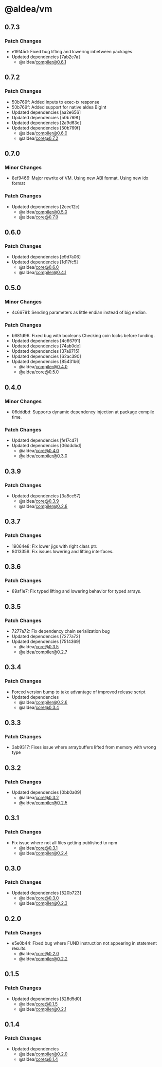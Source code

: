 # @aldea/vm

## 0.7.3

### Patch Changes

- e19f45d: Fixed bug lifting and lowering inbetween packages
- Updated dependencies [7ab2e7a]
  - @aldea/compiler@0.6.1

## 0.7.2

### Patch Changes

- 50b769f: Added inputs to exec-tx response
- 50b769f: Added support for native aldea BigInt
- Updated dependencies [aa2e656]
- Updated dependencies [50b769f]
- Updated dependencies [2a9d63c]
- Updated dependencies [50b769f]
  - @aldea/compiler@0.6.0
  - @aldea/core@0.7.2

## 0.7.0

### Minor Changes

- 8ef9466: Major rewrite of VM. Using new ABI format. Using new idx format

### Patch Changes

- Updated dependencies [2cec12c]
  - @aldea/compiler@0.5.0
  - @aldea/core@0.7.0

## 0.6.0

### Patch Changes

- Updated dependencies [e9d7a06]
- Updated dependencies [1d17fc5]
  - @aldea/core@0.6.0
  - @aldea/compiler@0.4.1

## 0.5.0

### Minor Changes

- 4c66791: Sending parameters as little endian instead of big endian.

### Patch Changes

- b681d96: Fixed bug with booleans
  Checking coin locks before funding.
- Updated dependencies [4c66791]
- Updated dependencies [74ab0de]
- Updated dependencies [37a9715]
- Updated dependencies [62ac390]
- Updated dependencies [85431b6]
  - @aldea/compiler@0.4.0
  - @aldea/core@0.5.0

## 0.4.0

### Minor Changes

- 06dddbd: Supports dynamic dependency injection at package compile time.

### Patch Changes

- Updated dependencies [fe17cd7]
- Updated dependencies [06dddbd]
  - @aldea/core@0.4.0
  - @aldea/compiler@0.3.0

## 0.3.9

### Patch Changes

- Updated dependencies [3a8cc57]
  - @aldea/core@0.3.9
  - @aldea/compiler@0.2.8

## 0.3.7

### Patch Changes

- 19064e8: Fix lower jigs with right class ptr.
- 8013359: Fix issues lowering and lifting interfaces.

## 0.3.6

### Patch Changes

- 89af1e7: Fix typed lifting and lowering behavior for typed arrays.

## 0.3.5

### Patch Changes

- 7277a72: Fix dependency chain serialization bug
- Updated dependencies [7277a72]
- Updated dependencies [7514369]
  - @aldea/core@0.3.5
  - @aldea/compiler@0.2.7

## 0.3.4

### Patch Changes

- Forced version bump to take advantage of improved release script
- Updated dependencies
  - @aldea/compiler@0.2.6
  - @aldea/core@0.3.4

## 0.3.3

### Patch Changes

- 3ab9317: Fixes issue where arraybuffers lifted from memory with wrong type

## 0.3.2

### Patch Changes

- Updated dependencies [0bb0a09]
  - @aldea/core@0.3.2
  - @aldea/compiler@0.2.5

## 0.3.1

### Patch Changes

- Fix issue where not all files getting published to npm
  - @aldea/core@0.3.1
  - @aldea/compiler@0.2.4

## 0.3.0

### Patch Changes

- Updated dependencies [520b723]
  - @aldea/core@0.3.0
  - @aldea/compiler@0.2.3

## 0.2.0

### Patch Changes

- e5e0b44: Fixed bug where FUND instruction not appearing in statement results.
  - @aldea/core@0.2.0
  - @aldea/compiler@0.2.2

## 0.1.5

### Patch Changes

- Updated dependencies [528d5d0]
  - @aldea/core@0.1.5
  - @aldea/compiler@0.2.1

## 0.1.4

### Patch Changes

- Updated dependencies
  - @aldea/compiler@0.2.0
  - @aldea/core@0.1.4

